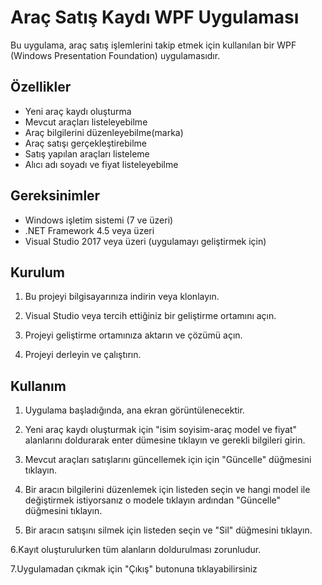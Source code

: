 # Araç Satış Kaydı WPF Uygulaması

Bu uygulama, araç satış işlemlerini takip etmek için kullanılan bir WPF (Windows Presentation Foundation) uygulamasıdır.

## Özellikler

- Yeni araç kaydı oluşturma
- Mevcut araçları listeleyebilme
- Araç bilgilerini düzenleyebilme(marka)
- Araç satışı gerçekleştirebilme
- Satış yapılan araçları listeleme
- Alıcı adı soyadı ve fiyat listeleyebilme


## Gereksinimler

- Windows işletim sistemi (7 ve üzeri)
- .NET Framework 4.5 veya üzeri
- Visual Studio 2017 veya üzeri (uygulamayı geliştirmek için)

## Kurulum

1. Bu projeyi bilgisayarınıza indirin veya klonlayın.
 
2. Visual Studio veya tercih ettiğiniz bir geliştirme ortamını açın.

3. Projeyi geliştirme ortamınıza aktarın ve çözümü açın.

4. Projeyi derleyin ve çalıştırın.

## Kullanım

1. Uygulama başladığında, ana ekran görüntülenecektir.

2. Yeni araç kaydı oluşturmak için "isim soyisim-araç model ve fiyat" alanlarını doldurarak enter dümesine tıklayın ve gerekli bilgileri girin.

3. Mevcut araçları satışlarını güncellemek için için "Güncelle" düğmesini tıklayın.

4. Bir aracın bilgilerini düzenlemek için listeden seçin ve hangi model ile değiştirmek istiyorsanız o modele tıklayın ardından "Güncelle" düğmesini tıklayın.

5. Bir aracın satışını silmek için listeden seçin ve "Sil" düğmesini tıklayın.

6.Kayıt oluşturulurken tüm alanların doldurulması zorunludur.

7.Uygulamadan çıkmak için "Çıkış" butonuna tıklayabilirsiniz

